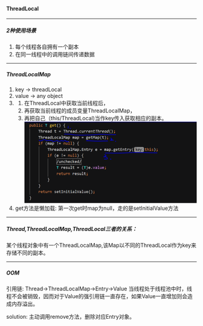 #### ThreadLocal 

---
##### 2种使用场景
1. 每个线程各自拥有一个副本
2. 在同一线程中的调用链间传递数据

---
##### ThreadLocalMap
1. key -> threadLocal
2. value -> any object
3. 1. 在ThreadLocal中获取当前线程后，
   2. 再获取当前线程的成员变量ThreadLocalMap，
   3. 再把自己（this/ThreadLocal)当作key传入获取相应的副本。
![avatar](../../../../resources/ThreadLocalMap.PNG)
4. get方法是懒加载: 第一次get时map为null，走的是setInitialValue方法

---
##### Thread,ThreadLocalMap,ThreadLocal三者的关系：
某个线程对象中有一个ThreadLocalMap,该Map以不同的ThreadLocal作为key来存储不同的副本。

---
##### OOM
引用链: Thread->ThreadLocalMap->Entry->Value
当线程处于线程池中时，线程不会被销毁，因而对于Value的强引用链一直存在，如果Value一直增加则会造成内存溢出。

solution: 主动调用remove方法，删除对应Entry对象。

